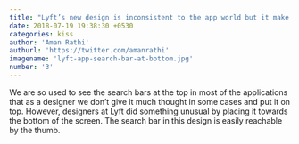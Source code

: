 ```yaml
---
title: "Lyft’s new design is inconsistent to the app world but it make sense"
date: 2018-07-19 19:38:30 +0530
categories: kiss
author: 'Aman Rathi'
authurl: 'https://twitter.com/amanrathi'
imagename: 'lyft-app-search-bar-at-bottom.jpg'
number: '3'
---
```

We are so used to see the search bars at the top in most of the applications that as a designer we don’t give it much thought in some cases and put it on top. However, designers at Lyft did something unusual by placing it towards the bottom of the screen. The search bar in this design is easily reachable by the thumb.
